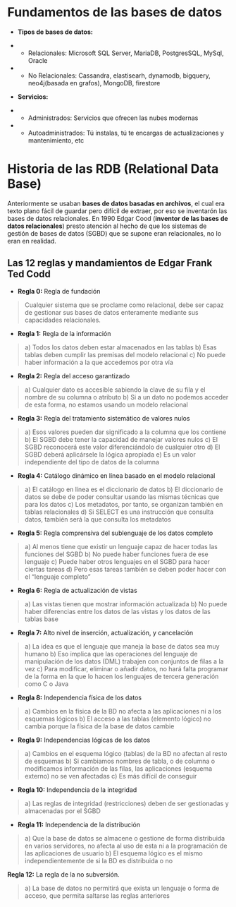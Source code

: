 # Fundamentos de las bases de datos

- **Tipos de bases de datos:**
- - Relacionales: Microsoft SQL Server, MariaDB, PostgresSQL, MySql, Oracle
- - No Relacionales: Cassandra, elastisearh, dynamodb, bigquery, neo4j(basada en grafos), MongoDB, firestore

- **Servicios:**
- - Administrados: Servicios que ofrecen las nubes modernas
- - Autoadministrados: Tú instalas, tú te encargas de actualizaciones y mantenimiento, etc

# Historia de las RDB (Relational Data Base)

Anteriormente se usaban **bases de datos basadas en archivos**, el cual era texto plano fácil de guardar pero difícil de extraer, por 
eso se inventarón las bases de datos relacionales. En 1990 Edgar Cood (**inventor de las bases de datos relacionales**) presto atención al 
hecho de que los sistemas de gestión de bases de datos (SGBD) que se supone eran relacionales, no lo eran en realidad. 

## Las 12 reglas y mandamientos de Edgar Frank Ted Codd

- **Regla 0:** Regla de fundación
> Cualquier sistema que se proclame como relacional, debe ser capaz de gestionar sus bases de datos enteramente mediante sus capacidades relacionales.

- **Regla 1:** Regla de la información
> a) Todos los datos deben estar almacenados en las tablas
> b) Esas tablas deben cumplir las premisas del modelo relacional
> c) No puede haber información a la que accedemos por otra vía

- **Regla 2:** Regla del acceso garantizado
> a) Cualquier dato es accesible sabiendo la clave de su fila y el nombre de su columna o atributo
> b) Si a un dato no podemos acceder de esta forma, no estamos usando un modelo relacional

- **Regla 3:** Regla del tratamiento sistemático de valores nulos
> a) Esos valores pueden dar significado a la columna que los contiene
> b) El SGBD debe tener la capacidad de manejar valores nulos
> c) El SGBD reconocerá este valor diferenciándolo de cualquier otro
> d) El SGBD deberá aplicársele la lógica apropiada
> e) Es un valor independiente del tipo de datos de la columna

- **Regla 4:** Catálogo dinámico en línea basado en el modelo relacional
> a) El catálogo en línea es el diccionario de datos
> b) El diccionario de datos se debe de poder consultar usando las mismas técnicas que para los datos
> c) Los metadatos, por tanto, se organizan también en tablas relacionales
> d) Si SELECT es una instrucción que consulta datos, también será la que consulta los metadatos

- **Regla 5:** Regla comprensiva del sublenguaje de los datos completo
> a) Al menos tiene que existir un lenguaje capaz de hacer todas las funciones del SGBD
> b) No puede haber funciones fuera de ese lenguaje
> c) Puede haber otros lenguajes en el SGBD para hacer ciertas tareas
> d) Pero esas tareas también se deben poder hacer con el “lenguaje completo”

- **Regla 6:** Regla de actualización de vistas
> a) Las vistas tienen que mostrar información actualizada
> b) No puede haber diferencias entre los datos de las vistas y los datos de las tablas base

- **Regla 7:** Alto nivel de inserción, actualización, y cancelación
> a) La idea es que el lenguaje que maneja la base de datos sea muy humano
> b) Eso implica que las operaciones del lenguaje de manipulación de los datos (DML) trabajen con conjuntos de filas a la vez
> c) Para modificar, eliminar o añadir datos, no hará falta programar de la forma en la que lo hacen los lenguajes de tercera generación como C o Java

- **Regla 8:** Independencia física de los datos
> a) Cambios en la física de la BD no afecta a las aplicaciones ni a los esquemas lógicos
> b) El acceso a las tablas (elemento lógico) no cambia porque la física de la base de datos cambie

- **Regla 9:** Independencias lógicas de los datos
> a) Cambios en el esquema lógico (tablas) de la BD no afectan al resto de esquemas
> b) Si cambiamos nombres de tabla, o de columna o modificamos información de las filas, las aplicaciones (esquema externo) no se ven afectadas
> c) Es más difícil de conseguir

- **Regla 10:** Independencia de la integridad
> a) Las reglas de integridad (restricciones) deben de ser gestionadas y almacenadas por el SGBD

- **Regla 11:** Independencia de la distribución
> a) Que la base de datos se almacene o gestione de forma distribuida en varios servidores, no afecta al uso de esta ni a la programación de las aplicaciones de usuario
> b) El esquema lógico es el mismo independientemente de si la BD es distribuida o no

**Regla 12:** La regla de la no subversión.
> a) La base de datos no permitirá que exista un lenguaje o forma de acceso, que permita saltarse las reglas anteriores

